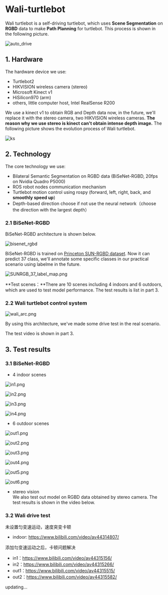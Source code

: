 # Wali-turtlebot
Wali turtlebot is a self-driving turtlebot, which uses **Scene Segmentation** on **RGBD** data to make **Path Planning** for turtlebot. This process is shown in the following picture.

![auto_drive](poster/auto_drive.png)

## 1. Hardware

The hardware device we use:
- Turtlebot2
- HIKVISION wireless camera (stereo)
- Microsoft Kinect v1
- HiSilicon970 (arm)
- others, little computer host, Intel RealSense R200

We use a kinect v1 to obtain RGB and Depth data now, in the future, we'll replace it with the stereo camera, two HIKVISION wireless cameras. **The reason why we use stereo is kinect can't obtain intense depth image.** The following picture shows the evolution process of Wali turtlebot.

![ks](poster/ks.png)


## 2. Technology
The core technology we use:
- Bilateral Semantic Segmentation on RGBD data (BiSeNet-RGBD, 20fps on Nvidia Quadro P5000)
- ROS robot nodes communication mechanism
- Turtlebot motion control using rospy (forward, left, right, back, and **smoothly speed up**)
- Depth-based direction choose if not use the neural network（choose the direction with the largest depth）

### 2.1 BiSeNet-RGBD
BiSeNet-RGBD architecture is shown below.

![bisenet_rgbd](poster/bisenet_rgbd.png)

BiSeNet-RGBD is trained on [Princeton SUN-RGBD dataset](http://rgbd.cs.princeton.edu/). Now it can predict 37 class, we'll annotate some specific classes in our practical scenario using labelme in the future. 

![SUNRGB_37_label_map.png](poster/SUNRGB_37_label_map.png)

**Test scenes：**There are 10 scenes including 4 indoors and 6 outdoors, which are used to test model performance. The test results is list in part 3.

### 2.2 Wali turtlebot control system

![wali_arc.png](https://upload-images.jianshu.io/upload_images/1877813-e22788cac3456fb7.png?imageMogr2/auto-orient/strip%7CimageView2/2/w/1240)

By using this architecture, we've made some drive test in the real scenario.

The test video is shown in part 3.

## 3. Test results

### 3.1 BiSeNet-RGBD

- 4 indoor scenes

![in1.png](poster/in1.png)

![in2.png](poster/in2.png)

![in3.png](poster/in3.png)

![in4.png](poster/in4.png)

- 6 outdoor scenes

![out1.png](poster/out1.png)

![out2.png](poster/out2.png)

![out3.png](poster/out3.png)

![out4.png](poster/out4.png)

![out5.png](poster/out5.png)

![out6.png](poster/out5.png)

- stereo vision<br>We also test out model on RGBD data obtained by stereo camera. The test results is shown in the video below.

### 3.2 Wali drive test

未设置匀变速运动，速度突变卡顿
- indoor: https://www.bilibili.com/video/av44314807/

添加匀变速运动之后，卡顿问题解决
- in1：https://www.bilibili.com/video/av44315156/
- in2：https://www.bilibili.com/video/av44315266/
- out1：https://www.bilibili.com/video/av44315515/
- out2：https://www.bilibili.com/video/av44315582/


updating...